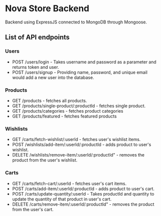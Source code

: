 # Nova Store Backend

Backend using ExpressJS connected to MongoDB through Mongoose.

## List of API endpoints
  
### Users

- POST /users/login - Takes username and password as a parameter and returns token and user.
- POST /users/signup - Providing name, password, and unique email would add a new user into the database.

### Products

- GET /products - fetches all products.
- GET /products/single-product/:productId - fetches single product.
- GET /products/categories - fetches product categories
- GET /products/featured - fetches featured products

### Wishlists

- GET /carts/fetch-wishlist/:userId - fetches user's wishlist items.
- POST /wishlists/add-item/:userId/:productId - adds product to user's wishlist.
- DELETE /wishlists/remove-item/:userId/:productId" - removes the product from the user's wishlist.  

### Carts

- GET /carts/fetch-cart/:userId - fetches user's cart items.
- POST /carts/add-item/:userId/:productId - adds product to user's cart.
- POST /carts/update-quantity/:userId - Takes productId and quantity to update the quantity of that product in user's cart.
- DELETE /carts/remove-item/:userId/:productId" - removes the product from the user's cart.
